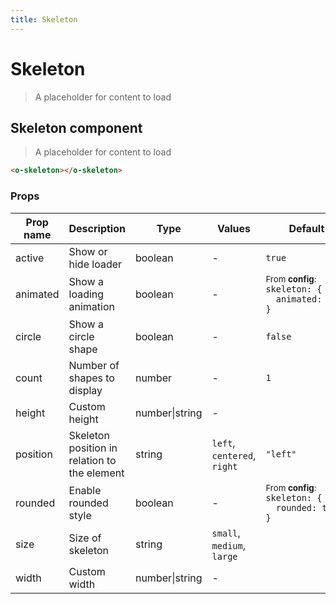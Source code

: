 ```yaml
---
title: Skeleton
---
```


# Skeleton

<div class="vp-doc">

> A placeholder for content to load

<Carbon />
</div>

<div class="vp-example">
</div>
<div class="vp-example">
</div>

<div class="vp-doc">

## Skeleton component

> A placeholder for content to load

```html
<o-skeleton></o-skeleton>
```

### Props

| Prop name | Description                                  | Type           | Values                      | Default                                                                                                                                           |
| --------- | -------------------------------------------- | -------------- | --------------------------- | ------------------------------------------------------------------------------------------------------------------------------------------------- |
| active    | Show or hide loader                          | boolean        | -                           | <code style='white-space: nowrap; padding: 0;'>true</code>                                                                                        |
| animated  | Show a loading animation                     | boolean        | -                           | <div><small>From <b>config</b>:</small></div><code style='white-space: nowrap; padding: 0;'>skeleton: {<br>&nbsp;&nbsp;animated: true<br>}</code> |
| circle    | Show a circle shape                          | boolean        | -                           | <code style='white-space: nowrap; padding: 0;'>false</code>                                                                                       |
| count     | Number of shapes to display                  | number         | -                           | <code style='white-space: nowrap; padding: 0;'>1</code>                                                                                           |
| height    | Custom height                                | number\|string | -                           |                                                                                                                                                   |
| position  | Skeleton position in relation to the element | string         | `left`, `centered`, `right` | <code style='white-space: nowrap; padding: 0;'>"left"</code>                                                                                      |
| rounded   | Enable rounded style                         | boolean        | -                           | <div><small>From <b>config</b>:</small></div><code style='white-space: nowrap; padding: 0;'>skeleton: {<br>&nbsp;&nbsp;rounded: true<br>}</code>  |
| size      | Size of skeleton                             | string         | `small`, `medium`, `large`  |                                                                                                                                                   |
| width     | Custom width                                 | number\|string | -                           |                                                                                                                                                   |

</div>

<div class="vp-doc">
</div>
